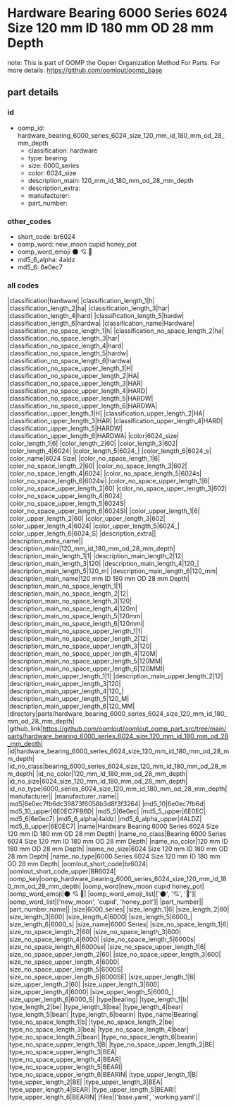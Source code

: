 # Hardware Bearing 6000 Series 6024 Size 120 mm ID 180 mm OD 28 mm Depth  

note: This is part of OOMP the Oopen Organization Method For Parts. For more details: https://github.com/oomlout/oomp_base

##  part details





### id
* oomp_id: hardware_bearing_6000_series_6024_size_120_mm_id_180_mm_od_28_mm_depth
  * classification: hardware
  * type: bearing
  * size: 6000_series
  * color: 6024_size
  * description_main: 120_mm_id_180_mm_od_28_mm_depth
  * description_extra: 
  * manufacturer: 
  * part_number: 

### other_codes
* short_code: br6024
* oomp_word: new_moon cupid honey_pot
* oomp_word_emoji :new_moon: :cupid: :honey_pot:
* md5_6_alpha: 4aldz
* md5_6: 6e0ec7

### all codes 
|classification|hardware|
|classification_length_1|h|
|classification_length_2|ha|
|classification_length_3|har|
|classification_length_4|hard|
|classification_length_5|hardw|
|classification_length_6|hardwa|
|classification_name|Hardware|
|classification_no_space_length_1|h|
|classification_no_space_length_2|ha|
|classification_no_space_length_3|har|
|classification_no_space_length_4|hard|
|classification_no_space_length_5|hardw|
|classification_no_space_length_6|hardwa|
|classification_no_space_upper_length_1|H|
|classification_no_space_upper_length_2|HA|
|classification_no_space_upper_length_3|HAR|
|classification_no_space_upper_length_4|HARD|
|classification_no_space_upper_length_5|HARDW|
|classification_no_space_upper_length_6|HARDWA|
|classification_upper_length_1|H|
|classification_upper_length_2|HA|
|classification_upper_length_3|HAR|
|classification_upper_length_4|HARD|
|classification_upper_length_5|HARDW|
|classification_upper_length_6|HARDWA|
|color|6024_size|
|color_length_1|6|
|color_length_2|60|
|color_length_3|602|
|color_length_4|6024|
|color_length_5|6024_|
|color_length_6|6024_s|
|color_name|6024 Size|
|color_no_space_length_1|6|
|color_no_space_length_2|60|
|color_no_space_length_3|602|
|color_no_space_length_4|6024|
|color_no_space_length_5|6024s|
|color_no_space_length_6|6024si|
|color_no_space_upper_length_1|6|
|color_no_space_upper_length_2|60|
|color_no_space_upper_length_3|602|
|color_no_space_upper_length_4|6024|
|color_no_space_upper_length_5|6024S|
|color_no_space_upper_length_6|6024SI|
|color_upper_length_1|6|
|color_upper_length_2|60|
|color_upper_length_3|602|
|color_upper_length_4|6024|
|color_upper_length_5|6024_|
|color_upper_length_6|6024_S|
|description_extra||
|description_extra_name||
|description_main|120_mm_id_180_mm_od_28_mm_depth|
|description_main_length_1|1|
|description_main_length_2|12|
|description_main_length_3|120|
|description_main_length_4|120_|
|description_main_length_5|120_m|
|description_main_length_6|120_mm|
|description_main_name|120 mm ID 180 mm OD 28 mm Depth|
|description_main_no_space_length_1|1|
|description_main_no_space_length_2|12|
|description_main_no_space_length_3|120|
|description_main_no_space_length_4|120m|
|description_main_no_space_length_5|120mm|
|description_main_no_space_length_6|120mmi|
|description_main_no_space_upper_length_1|1|
|description_main_no_space_upper_length_2|12|
|description_main_no_space_upper_length_3|120|
|description_main_no_space_upper_length_4|120M|
|description_main_no_space_upper_length_5|120MM|
|description_main_no_space_upper_length_6|120MMI|
|description_main_upper_length_1|1|
|description_main_upper_length_2|12|
|description_main_upper_length_3|120|
|description_main_upper_length_4|120_|
|description_main_upper_length_5|120_M|
|description_main_upper_length_6|120_MM|
|directory|parts/hardware_bearing_6000_series_6024_size_120_mm_id_180_mm_od_28_mm_depth|
|github_link|https://github.com/oomlout/oomlout_oomp_part_src/tree/main/parts/hardware_bearing_6000_series_6024_size_120_mm_id_180_mm_od_28_mm_depth|
|id|hardware_bearing_6000_series_6024_size_120_mm_id_180_mm_od_28_mm_depth|
|id_no_class|bearing_6000_series_6024_size_120_mm_id_180_mm_od_28_mm_depth|
|id_no_color|120_mm_id_180_mm_od_28_mm_depth|
|id_no_size|6024_size_120_mm_id_180_mm_od_28_mm_depth|
|id_no_type|6000_series_6024_size_120_mm_id_180_mm_od_28_mm_depth|
|manufacturer||
|manufacturer_name||
|md5|6e0ec7fb6dc39873f6058b3d8f3f3264|
|md5_10|6e0ec7fb6d|
|md5_10_upper|6E0EC7FB6D|
|md5_5|6e0ec|
|md5_5_upper|6E0EC|
|md5_6|6e0ec7|
|md5_6_alpha|4aldz|
|md5_6_alpha_upper|4ALDZ|
|md5_6_upper|6E0EC7|
|name|Hardware Bearing 6000 Series 6024 Size 120 mm ID 180 mm OD 28 mm Depth|
|name_no_class|Bearing 6000 Series 6024 Size 120 mm ID 180 mm OD 28 mm Depth|
|name_no_color|120 mm ID 180 mm OD 28 mm Depth|
|name_no_size|6024 Size 120 mm ID 180 mm OD 28 mm Depth|
|name_no_type|6000 Series 6024 Size 120 mm ID 180 mm OD 28 mm Depth|
|oomlout_short_code|br6024|
|oomlout_short_code_upper|BR6024|
|oomp_key|oomp_hardware_bearing_6000_series_6024_size_120_mm_id_180_mm_od_28_mm_depth|
|oomp_word|new_moon cupid honey_pot|
|oomp_word_emoji|:new_moon: :cupid: :honey_pot:|
|oomp_word_emoji_list|[':new_moon:', ':cupid:', ':honey_pot:']|
|oomp_word_list|['new_moon', 'cupid', 'honey_pot']|
|part_number||
|part_number_name||
|size|6000_series|
|size_length_1|6|
|size_length_2|60|
|size_length_3|600|
|size_length_4|6000|
|size_length_5|6000_|
|size_length_6|6000_s|
|size_name|6000 Series|
|size_no_space_length_1|6|
|size_no_space_length_2|60|
|size_no_space_length_3|600|
|size_no_space_length_4|6000|
|size_no_space_length_5|6000s|
|size_no_space_length_6|6000se|
|size_no_space_upper_length_1|6|
|size_no_space_upper_length_2|60|
|size_no_space_upper_length_3|600|
|size_no_space_upper_length_4|6000|
|size_no_space_upper_length_5|6000S|
|size_no_space_upper_length_6|6000SE|
|size_upper_length_1|6|
|size_upper_length_2|60|
|size_upper_length_3|600|
|size_upper_length_4|6000|
|size_upper_length_5|6000_|
|size_upper_length_6|6000_S|
|type|bearing|
|type_length_1|b|
|type_length_2|be|
|type_length_3|bea|
|type_length_4|bear|
|type_length_5|beari|
|type_length_6|bearin|
|type_name|Bearing|
|type_no_space_length_1|b|
|type_no_space_length_2|be|
|type_no_space_length_3|bea|
|type_no_space_length_4|bear|
|type_no_space_length_5|beari|
|type_no_space_length_6|bearin|
|type_no_space_upper_length_1|B|
|type_no_space_upper_length_2|BE|
|type_no_space_upper_length_3|BEA|
|type_no_space_upper_length_4|BEAR|
|type_no_space_upper_length_5|BEARI|
|type_no_space_upper_length_6|BEARIN|
|type_upper_length_1|B|
|type_upper_length_2|BE|
|type_upper_length_3|BEA|
|type_upper_length_4|BEAR|
|type_upper_length_5|BEARI|
|type_upper_length_6|BEARIN|
|files|['base.yaml', 'working.yaml']|
